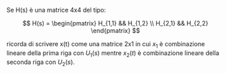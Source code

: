 Se H(s) è una matrice 4x4 del tipo:

$$ H(s) =
\begin{pmatrix}
H_{1,1} && H_{1,2} \\
H_{2,1} && H_{2,2}
\end{pmatrix}
$$

ricorda di scrivere x(t) come una matrice 2x1 in cui $x_{1}$ è combinazione lineare della prima riga con $U_{1}(s)$ mentre $x_{2}(t)$ è combinazione lineare della seconda riga con $U_{2}(s)$.